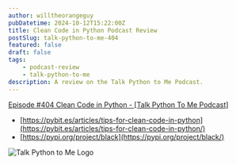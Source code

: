 ```yaml
---
author: willtheorangeguy
pubDatetime: 2024-10-12T15:22:00Z
title: Clean Code in Python Podcast Review
postSlug: talk-python-to-me-404
featured: false
draft: false
tags:
    - podcast-review
    - talk-python-to-me
description: A review on the Talk Python to Me Podcast.
---
```


[Episode #404 Clean Code in Python - [Talk Python To Me Podcast]](https://talkpython.fm/episodes/show/404/clean-code-in-python)

- [https://pybit.es/articles/tips-for-clean-code-in-python](https://pybit.es/articles/tips-for-clean-code-in-python/)
- [https://pypi.org/project/black](https://pypi.org/project/black/)

![Talk Python to Me Logo](https://is1-ssl.mzstatic.com/image/thumb/Podcasts221/v4/6c/5d/00/6c5d001b-99f2-1312-ef93-d0791d6aca54/mza_17000424926567884148.jpg/300x300bb.webp)
